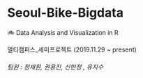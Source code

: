 # Seoul-Bike-Bigdata
:bike: Data Analysis and Visualization in R

멀티캠퍼스_세미프로젝트 (2019.11.29 ~ present)
###### 팀원 : 정재원, 권용진, 신현정 , 유지수
